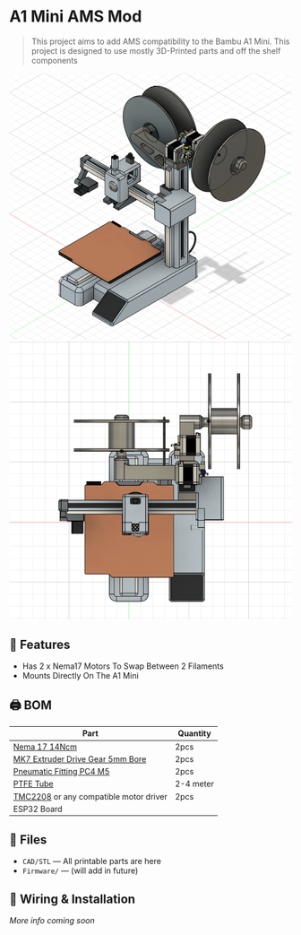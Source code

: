 # A1 Mini AMS Mod

> This project aims to add AMS compatibility to the Bambu A1 Mini. This project is designed to use mostly 3D-Printed parts and off the shelf components

![Image](img/image1.png)
![Image](img/image2.png)

## 🔧 Features
- Has 2 x Nema17 Motors To Swap Between 2 Filaments
- Mounts Directly On The A1 Mini

## 🖨️ BOM


| **Part**                                                                                                                                                                                    | **Quantity** |
| ------------------------------------------------------------------------------------------------------------------------------------------------------------------------------------------- | ------------ |
| [Nema 17 14Ncm](https://www.aliexpress.com/item/1005007883526124.html?pdp_ext_f=%7B%22sku_id%22%3A%2212000042701165564%22%7D&sourceType=1&spm=a2g0o.wish-manage-home.0.0#nav-specification) | 2pcs         |
| [MK7 Extruder Drive Gear 5mm Bore](https://www.aliexpress.com/item/32967536787.html?pdp_ext_f=%7B%22sku_id%22%3A%2266562463361%22%7D&sourceType=1&spm=a2g0o.wish-manage-home.0.0)           | 2pcs         |
| [Pneumatic Fitting PC4 M5](https://www.aliexpress.com/item/4001278366484.html?pdp_ext_f=%7B%22sku_id%22%3A%2212000033549646137%22%7D&sourceType=1&spm=a2g0o.wish-manage-home.0.0)           | 2pcs         |
| [PTFE Tube](https://www.aliexpress.com/item/1005006242932887.html?pdp_ext_f=%7B%22sku_id%22%3A%2212000038262545100%22%7D&sourceType=1&spm=a2g0o.wish-manage-home.0.0)                       | 2-4 meter    |
| [TMC2208](https://www.aliexpress.com/item/1005007299296781.html?spm=a2g0o.order_detail.order_detail_item.4.404df19cI8Ot3E) or any compatible motor driver                                   | 2pcs         |
| ESP32 Board                                                                                                                                                                                 |              |

## 📂 Files 
- `CAD/STL` — All printable parts are here
- `Firmware/` — (will add in future)


## 🔌 Wiring & Installation

*More info coming soon*
